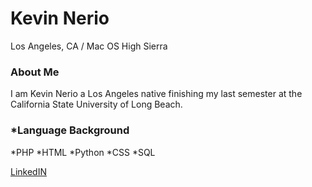 # Kevin Nerio
Los Angeles, CA / Mac OS High Sierra


### About Me
I am Kevin Nerio a Los Angeles native finishing my last semester at the California State University of Long Beach.
### *Language Background
  *PHP
  *HTML
  *Python
  *CSS
  *SQL

[LinkedIN](https://www.linkedin.com/in/kevin-nerio)
